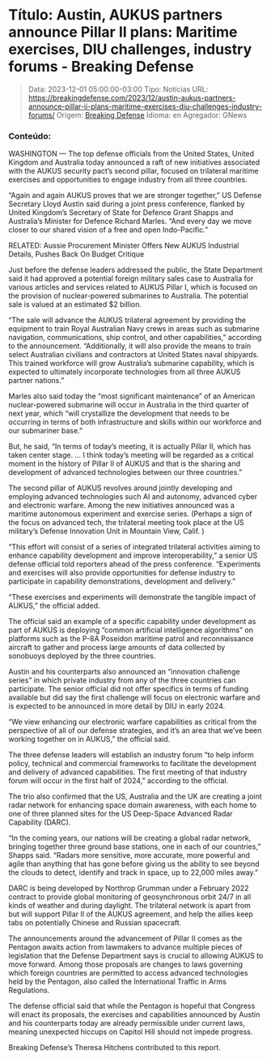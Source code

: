 # Título: Austin, AUKUS partners announce Pillar II plans: Maritime exercises, DIU challenges, industry forums - Breaking Defense

>Data: 2023-12-01 05:00:00-03:00
>Tipo: Notícias
>URL: https://breakingdefense.com/2023/12/austin-aukus-partners-announce-pillar-ii-plans-maritime-exercises-diu-challenges-industry-forums/
>Origem: [Breaking Defense](https://breakingdefense.com)
>Idioma: en
>Agregador: GNews

### Conteúdo:

WASHINGTON — The top defense officials from the United States, United Kingdom and Australia today announced a raft of new initiatives associated with the AUKUS security pact’s second pillar, focused on trilateral maritime exercises and opportunities to engage industry from all three countries.

“Again and again AUKUS proves that we are stronger together,” US Defense Secretary Lloyd Austin said during a joint press conference, flanked by United Kingdom’s Secretary of State for Defence Grant Shapps and Australia’s Minister for Defence Richard Marles. “And every day we move closer to our shared vision of a free and open Indo-Pacific.”

RELATED: Aussie Procurement Minister Offers New AUKUS Industrial Details, Pushes Back On Budget Critique

Just before the defense leaders addressed the public, the State Department said it had approved a potential foreign military sales case to Australia for various articles and services related to AUKUS Pillar I, which is focused on the provision of nuclear-powered submarines to Australia. The potential sale is valued at an estimated $2 billion.

“The sale will advance the AUKUS trilateral agreement by providing the equipment to train Royal Australian Navy crews in areas such as submarine navigation, communications, ship control, and other capabilities,” according to the announcement. “Additionally, it will also provide the means to train select Australian civilians and contractors at United States naval shipyards. This trained workforce will grow Australia’s submarine capability, which is expected to ultimately incorporate technologies from all three AUKUS partner nations.”

Marles also said today the “most significant maintenance” of an American nuclear-powered submarine will occur in Australia in the third quarter of next year, which “will crystallize the development that needs to be occurring in terms of both infrastructure and skills within our workforce and our submariner base.”

But, he said, “In terms of today’s meeting, it is actually Pillar II, which has taken center stage. … I think today’s meeting will be regarded as a critical moment in the history of Pillar II of AUKUS and that is the sharing and development of advanced technologies between our three countries.”

The second pillar of AUKUS revolves around jointly developing and employing advanced technologies such AI and autonomy, advanced cyber and electronic warfare. Among the new initiatives announced was a maritime autonomous experiment and exercise series. (Perhaps a sign of the focus on advanced tech, the trilateral meeting took place at the US military’s Defense Innovation Unit in Mountain View, Calif. )

“This effort will consist of a series of integrated trilateral activities aiming to enhance capability development and improve interoperability,” a senior US defense official told reporters ahead of the press conference. “Experiments and exercises will also provide opportunities for defense industry to participate in capability demonstrations, development and delivery.”

“These exercises and experiments will demonstrate the tangible impact of AUKUS,” the official added.

The official said an example of a specific capability under development as part of AUKUS is deploying “common artificial intelligence algorithms” on platforms such as the P-8A Poseidon maritime patrol and reconnaissance aircraft to gather and process large amounts of data collected by sonobuoys deployed by the three countries.

Austin and his counterparts also announced an “innovation challenge series” in which private industry from any of the three countries can participate. The senior official did not offer specifics in terms of funding available but did say the first challenge will focus on electronic warfare and is expected to be announced in more detail by DIU in early 2024.

“We view enhancing our electronic warfare capabilities as critical from the perspective of all of our defense strategies, and it’s an area that we’ve been working together on in AUKUS,” the official said.



The three defense leaders will establish an industry forum “to help inform policy, technical and commercial frameworks to facilitate the development and delivery of advanced capabilities. The first meeting of that industry forum will occur in the first half of 2024,” according to the official.

The trio also confirmed that the US, Australia and the UK are creating a joint radar network for enhancing space domain awareness, with each home to one of three planned sites for the US Deep-Space Advanced Radar Capability (DARC).

“In the coming years, our nations will be creating a global radar network, bringing together three ground base stations, one in each of our countries,” Shapps said. “Radars more sensitive, more accurate, more powerful and agile than anything that has gone before giving us the ability to see beyond the clouds to detect, identify and track in space, up to 22,000 miles away.”

DARC is being developed by Northrop Grumman under a February 2022 contract to provide global monitoring of geosynchronous orbit 24/7 in all kinds of weather and during daylight. The trilateral network is apart from but will support Pillar II of the AUKUS agreement, and help the allies keep tabs on potentially Chinese and Russian spacecraft.

The announcements around the advancement of Pillar II comes as the Pentagon awaits action from lawmakers to advance multiple pieces of legislation that the Defense Department says is crucial to allowing AUKUS to move forward. Among those proposals are changes to laws governing which foreign countries are permitted to access advanced technologies held by the Pentagon, also called the International Traffic in Arms Regulations.

The defense official said that while the Pentagon is hopeful that Congress will enact its proposals, the exercises and capabilities announced by Austin and his counterparts today are already permissible under current laws, meaning unexpected hiccups on Capitol Hill should not impede progress.

Breaking Defense’s Theresa Hitchens contributed to this report.
